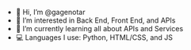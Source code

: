 - 👋 Hi, I’m @gagenotar
- 👀 I’m interested in Back End, Front End, and APIs
- 🌱 I’m currently learning all about APIs and Services
- 💻 Languages I use: Python, HTML/CSS, and JS

<!---
gagenotar/gagenotar is a ✨ special ✨ repository because its `README.md` (this file) appears on your GitHub profile.
You can click the Preview link to take a look at your changes.
--->
